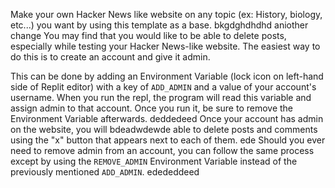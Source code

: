 
Make your own Hacker News like website on any topic (ex: History, biology, etc...) you want by using this template as a base.
bkgdghdhdhd
aniother change
You may find that you would like to be able to delete posts, especially while testing your Hacker News-like website. The easiest way to do this is to create an account and give it admin.

This can be done by adding an Environment Variable (lock icon on left-hand side of Replit editor) with a key of `ADD_ADMIN` and a value of your account's username. When you run the repl, the program will read this variable and assign admin to that account. Once you run it, be sure to remove the Environment Variable afterwards.
deddedeed
Once your account has admin on the website, you will bdeadwdewde able to delete posts and comments using the "x" button that appears next to each of them.
ede
Should you ever need to remove admin from an account, you can follow the same process except by using the `REMOVE_ADMIN` Environment Variable instead of the previously mentioned `ADD_ADMIN`.
edededdeed
